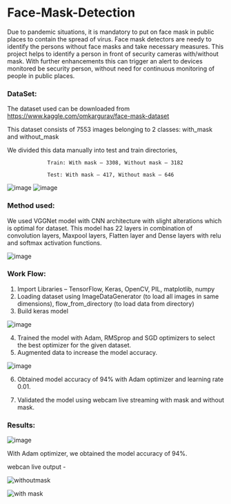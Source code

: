 # Face-Mask-Detection

Due to pandemic situations, it is mandatory to put on face mask in public places to contain the spread of virus. Face mask detectors are needy to identify the persons without face masks and take necessary measures. This project helps to identify a person in front of security cameras with/without mask. With further enhancements this can trigger an alert to devices monitored be security person, without need for continuous monitoring of people in public places.

### DataSet:

The dataset used can be downloaded from https://www.kaggle.com/omkargurav/face-mask-dataset

This dataset consists of 7553 images belonging to 2 classes: with_mask and without_mask
                            
We divided this data manually into test and train directories,

                 Train: With mask – 3308, Without mask – 3182

                 Test: With mask – 417, Without mask – 646

![image](https://user-images.githubusercontent.com/70186062/101824768-a5a1a000-3afa-11eb-8fbd-a997e2bfc8e8.png)              ![image](https://user-images.githubusercontent.com/70186062/101824833-c2d66e80-3afa-11eb-9968-47e3a4819c20.png)

### Method used:

We used VGGNet model with CNN architecture with slight alterations which is optimal for dataset.
This model has 22 layers in combination of convolution layers, Maxpool layers, Flatten layer and Dense layers with relu and softmax activation functions.

![image](https://user-images.githubusercontent.com/70186062/101824860-cd910380-3afa-11eb-825c-7b50a8072f79.png)


### Work Flow:
1. Import Libraries – TensorFlow, Keras, OpenCV, PIL, matplotlib, numpy
2. Loading dataset using ImageDataGenerator (to load all images in same dimensions), flow_from_directory (to load data from directory)
3. Build keras model

![image](https://user-images.githubusercontent.com/70186062/101824877-d4b81180-3afa-11eb-888d-8866b735e5f9.png)

4. Trained the model with Adam, RMSprop and SGD optimizers to select the best optimizer for the given dataset.
5. Augmented data to increase the model accuracy.
 
 ![image](https://user-images.githubusercontent.com/70186062/101824890-d97cc580-3afa-11eb-9fde-a461368bc1d5.png)
 
6. Obtained model accuracy of 94% with Adam optimizer and learning rate 0.01.

7. Validated the model using webcam live streaming with mask and without mask.

### Results:

![image](https://user-images.githubusercontent.com/70186062/101831300-bb679300-3b03-11eb-9d9f-8bd7dd5b2b95.png)

With Adam optimizer, we obtained the model accuracy of 94%.

webcan live output - 

![withoutmask](https://user-images.githubusercontent.com/70186062/101832031-c838b680-3b04-11eb-929e-cf95ef84ded4.jpg)

![with mask](https://user-images.githubusercontent.com/70186062/101832042-cff85b00-3b04-11eb-86a9-cc476741c112.jpg)

